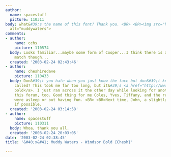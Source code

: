 ```yaml
---
author:
  name: spacestuff
  picture: 110311
body: what&#39;s the name of this font? Thank you. <BR> <BR><img src="http://www.typophile.com/forums/messages/83/6880.jpg"
  alt="muddywaters">
comments:
- author:
    name: cchs
    picture: 110574
  body: Looks familiar...maybe some form of Cooper...I think there is a more exact
    match though...
  created: '2003-02-24 02:43:46'
- author:
    name: cheshiredave
    picture: 110433
  body: Don&#39;t you hate when you just know the face but don&#39;t know what it&#39;s
    called? This took me far too long, but it&#39;s <a href="http://www.myfonts.com/fonts/urw/windsor/d-bold/testdrive.html?s=STEVE%2BMILLER%2BBAND&amp;p=36">Windsor
    bold</a>. I just ran across it the other day while looking for another font for
    this forum, too. Good thing for me Coles, Yves, Tiffany, and the rest of you sleuthers
    were asleep or out having fun. <BR> <BR>Next time, John, a slightly larger specimen
    if possible.
  created: '2003-02-24 03:14:58'
- author:
    name: spacestuff
    picture: 110311
  body: Whoa, thank you all.
  created: '2003-02-24 20:03:05'
date: '2003-02-24 02:38:45'
title: '&#40;x&#41; Muddy Waters - Windsor Bold {Chesh}'

---
```

